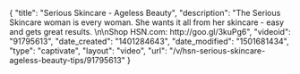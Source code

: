 {
    "title": "Serious Skincare - Ageless Beauty",
    "description": "The Serious Skincare woman is every woman. She wants it all from her skincare - easy and gets great results. \n\nShop HSN.com: http:\/\/goo.gl\/3kuPg6",
    "videoid": "91795613",
    "date_created": "1401284643",
    "date_modified": "1501681434",
    "type": "captivate",
    "layout": "video",
    "url": "\/v\/hsn-serious-skincare-ageless-beauty-tips\/91795613"
}